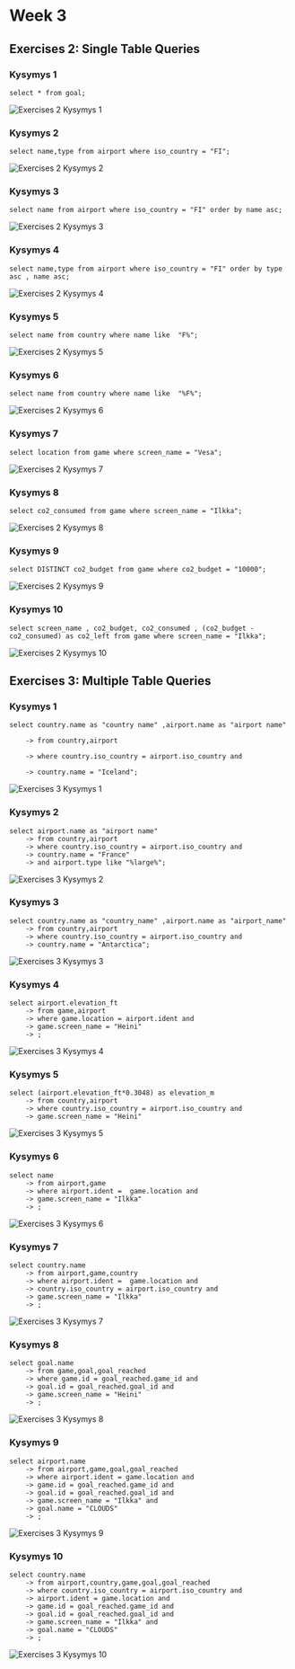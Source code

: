 # Week 3

## Exercises 2: Single Table Queries

### Kysymys 1  
    select * from goal;
![Exercises 2  Kysymys 1](https://github.com/user-attachments/assets/7a11caa7-b410-493a-9736-58006528ae8c)

### Kysymys 2
    select name,type from airport where iso_country = "FI";
![Exercises 2  Kysymys 2](https://github.com/user-attachments/assets/6eb9ba4a-1dec-49fd-9bbd-29b97b4f044c)

### Kysymys 3
    select name from airport where iso_country = "FI" order by name asc;
![Exercises 2  Kysymys 3](https://github.com/user-attachments/assets/cc50430e-e38e-441a-a1e2-5dbd589c05b2)

### Kysymys 4
    select name,type from airport where iso_country = "FI" order by type asc , name asc;
![Exercises 2  Kysymys 4](https://github.com/user-attachments/assets/e9a0fd84-2089-43f9-b599-dbc49f9e4c3c)

### Kysymys 5
    select name from country where name like  "F%";
![Exercises 2  Kysymys 5](https://github.com/user-attachments/assets/d872edd6-53f9-4539-8b62-93d875388e20)

### Kysymys 6
    select name from country where name like  "%F%";
![Exercises 2  Kysymys 6](https://github.com/user-attachments/assets/546ac9dd-20fb-4302-842d-67d81e211946)

### Kysymys 7
    select location from game where screen_name = "Vesa";
![Exercises 2  Kysymys 7](https://github.com/user-attachments/assets/afec06c3-1582-4ace-8d8f-c1d5b57bb617)

### Kysymys 8
    select co2_consumed from game where screen_name = "Ilkka";
![Exercises 2  Kysymys 8](https://github.com/user-attachments/assets/6f058e9f-7db1-40d5-bf77-d152d3d33a38)

### Kysymys 9
    select DISTINCT co2_budget from game where co2_budget = "10000";
![Exercises 2  Kysymys 9](https://github.com/user-attachments/assets/18be5fe1-de51-48e5-87d9-d6b3d73c2e9f)

### Kysymys 10
    select screen_name , co2_budget, co2_consumed , (co2_budget - co2_consumed) as co2_left from game where screen_name = "Ilkka";
![Exercises 2  Kysymys 10](https://github.com/user-attachments/assets/bbf489e0-55b3-45b7-bbd3-6c4a00dabca5)

## Exercises 3: Multiple Table Queries

### Kysymys 1
    select country.name as "country name" ,airport.name as "airport name"  

        -> from country,airport  
    
        -> where country.iso_country = airport.iso_country and  
    
        -> country.name = "Iceland";  

![Exercises 3  Kysymys 1](https://github.com/user-attachments/assets/54397bbd-a7ac-4d5b-b364-6226481f834f)

### Kysymys 2
    select airport.name as "airport name"
        -> from country,airport
        -> where country.iso_country = airport.iso_country and
        -> country.name = "France"
        -> and airport.type like "%large%";
![Exercises 3  Kysymys 2](https://github.com/user-attachments/assets/29325d91-1e4e-4778-a8e5-6a3075d9e0e8)

### Kysymys 3
    select country.name as "country_name" ,airport.name as "airport_name"
        -> from country,airport
        -> where country.iso_country = airport.iso_country and
        -> country.name = "Antarctica";
![Exercises 3  Kysymys 3](https://github.com/user-attachments/assets/53a9c7f5-2a3e-42d0-bfab-ccd4ba4c39f2)

### Kysymys 4
    select airport.elevation_ft
        -> from game,airport
        -> where game.location = airport.ident and
        -> game.screen_name = "Heini"
        -> ;
![Exercises 3  Kysymys 4](https://github.com/user-attachments/assets/195feb0c-b4ba-4540-8c69-2fa0d9eef782)

### Kysymys 5
    select (airport.elevation_ft*0.3048) as elevation_m
        -> from country,airport
        -> where country.iso_country = airport.iso_country and
        -> game.screen_name = "Heini"
![Exercises 3  Kysymys 5](https://github.com/user-attachments/assets/c62bd9a7-3ca6-45db-94f2-fe54d6fc3d38)

### Kysymys 6
    select name
        -> from airport,game
        -> where airport.ident =  game.location and
        -> game.screen_name = "Ilkka"
        -> ;
![Exercises 3  Kysymys 6](https://github.com/user-attachments/assets/d470f8a4-fb9d-4984-aa46-b5ccd182ec12)

### Kysymys 7
    select country.name
        -> from airport,game,country
        -> where airport.ident =  game.location and
        -> country.iso_country = airport.iso_country and
        -> game.screen_name = "Ilkka"
        -> ;
![Exercises 3  Kysymys 7](https://github.com/user-attachments/assets/fb7e730a-e81f-48ba-b840-32ba22aea91f)

### Kysymys 8
    select goal.name
        -> from game,goal,goal_reached
        -> where game.id = goal_reached.game_id and
        -> goal.id = goal_reached.goal_id and
        -> game.screen_name = "Heini"
        -> ;
![Exercises 3  Kysymys 8](https://github.com/user-attachments/assets/aa209c83-5331-4b61-af85-0cf360ea733e)

### Kysymys 9
    select airport.name
        -> from airport,game,goal,goal_reached
        -> where airport.ident = game.location and
        -> game.id = goal_reached.game_id and
        -> goal.id = goal_reached.goal_id and
        -> game.screen_name = "Ilkka" and
        -> goal.name = "CLOUDS"
        -> ;
![Exercises 3  Kysymys 9](https://github.com/user-attachments/assets/0c1c6b5f-f7aa-4f73-a68e-ad160a17eb59)

### Kysymys 10
    select country.name
        -> from airport,country,game,goal,goal_reached
        -> where country.iso_country = airport.iso_country and
        -> airport.ident = game.location and
        -> game.id = goal_reached.game_id and
        -> goal.id = goal_reached.goal_id and
        -> game.screen_name = "Ilkka" and
        -> goal.name = "CLOUDS"
        -> ;
![Exercises 3  Kysymys 10](https://github.com/user-attachments/assets/11548a6a-3052-4277-b633-b38485accde8)
